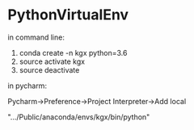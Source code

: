 # PythonVirtualEnv

in command line: 

1. conda create -n kgx python=3.6
2. source activate kgx
3. source deactivate

in pycharm:

Pycharm->Preference->Project Interpreter->Add local

".../Public/anaconda/envs/kgx/bin/python"
